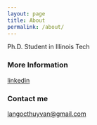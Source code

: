 ```yaml
---
layout: page
title: About
permalink: /about/
---
```


Ph.D. Student in Illinois Tech

### More Information

[linkedin](https://www.linkedin.com/in/thuy-van-la-ngoc/)

### Contact me

[langocthuyvan@gmail.com](mailto:langocthuyvan@gmail.com)
